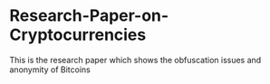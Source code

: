 # Research-Paper-on-Cryptocurrencies
This is the research paper which shows the obfuscation issues and anonymity of Bitcoins
